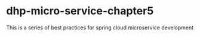 # dhp-micro-service-chapter5
This is a series of best practices for spring cloud microservice development
